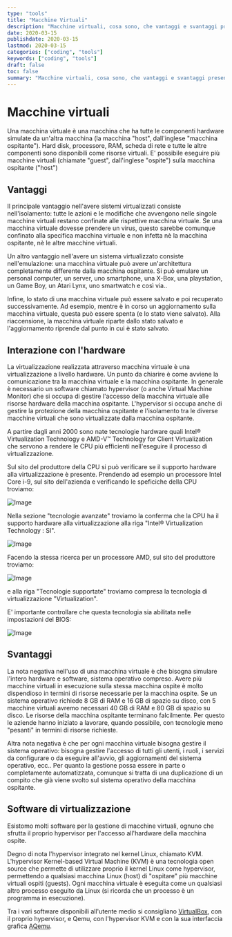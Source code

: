 ```yaml
---
type: "tools"
title: "Macchine Virtuali"
description: "Macchine virtuali, cosa sono, che vantaggi e svantaggi presentano."
date: 2020-03-15
publishdate: 2020-03-15
lastmod: 2020-03-15
categories: ["coding", "tools"]
keywords: ["coding", "tools"]
draft: false
toc: false
summary: "Macchine virtuali, cosa sono, che vantaggi e svantaggi presentano."
---
```


# Macchine virtuali

Una macchina virtuale è una macchina che ha tutte le componenti hardware simulate da un'altra macchina (la macchina "host", dall'inglese "macchina ospitante"). Hard disk, processore, RAM, scheda di rete e tutte le altre componenti sono disponibili come risorse virtuali. E' possibile eseguire più macchine virtuali (chiamate "guest", dall'inglese "ospite") sulla macchina ospitante ("host")

## Vantaggi

Il principale vantaggio nell'avere sistemi virtualizzati consiste nell'isolamento: tutte le azioni e le modifiche che avvengono nelle singole macchine virtuali restano confinate alle rispettive macchina virtuale. Se una macchina virtuale dovesse prendere un virus, questo sarebbe comunque confinato alla specifica macchina virtuale e non infetta nè la macchina ospitante, nè le altre macchine virtuali.

Un altro vantaggio nell'avere un sistema virtualizzato consiste nell'emulazione: una macchina virtuale può avere un'architettura completamente differente dalla macchina ospitante. Si può emulare un personal computer, un server, uno smartphone, una X-Box, una playstation, un Game Boy, un Atari Lynx, uno smartwatch e così via..

Infine, lo stato di una macchina virtuale può essere salvato e poi recuperato successivamente. Ad esempio, mentre è in corso un aggiornamento sulla macchina virtuale, questa può essere spenta (e lo stato viene salvato). Alla riaccensione, la macchina virtuale riparte dallo stato salvato e l'aggiornamento riprende dal punto in cui è stato salvato.

## Interazione con l'hardware

La virtualizzazione realizzata attraverso macchina virtuale è una virtualizzazione a livello hardware. Un punto da chiarire è come avviene la comunicazione tra la macchina virtuale e la macchina ospitante. In generale è necessario un software chiamato hypervisor (o anche Virtual Machine Monitor) che si occupa di gestire l'accesso della macchina virtuale alle risorse hardware della macchina ospitante. L'hypervisor si occupa anche di gestire la protezione della macchina ospitante e l'isolamento tra le diverse macchine virtuali che sono virtualizzate dalla macchina ospitante. 

A partire dagli anni 2000 sono nate tecnologie hardware quali Intel® Virtualization Technology e AMD-V™ Technology for Client Virtualization che servono a rendere le CPU più efficienti nell'eseguire il processo di virtualizzazione.

Sul sito del produttore della CPU si può verificare se il supporto hardware alla virtualizzazione è presente. Prendendo ad esempio un processore Intel Core i-9, sul sito dell'azienda e verificando le speficiche della CPU troviamo:

![Image](/static/coding/tools/MacchineVirtuali-Virtualization-Tech-Intel-Specification.png "VirtualBox - Intel Technology 1")

Nella sezione "tecnologie avanzate" troviamo la conferma che la CPU ha il supporto hardware alla virtualizzazione alla riga "Intel® Virtualization Technology : SI".

![Image](/static/coding/tools/MacchineVirtuali-Virtualization-Tech-Intel-Specification2.png "VirtualBox - Intel Technology 1")

Facendo la stessa ricerca per un processore AMD, sul sito del produttore troviamo:

![Image](/static/coding/tools/MacchineVirtuali-Virtualization-Tech-AMD-Specification.png "VirtualBox - AMD Technology")

e alla riga "Tecnologie supportate" troviamo compresa la tecnologia di virtualizzazione "Virtualization".

E' importante controllare che questa tecnologia sia abilitata nelle impostazioni del BIOS: 

![Image](/static/coding/tools/MacchineVirtuali-BIOS-Settings.png "VirtualMachine - BIOS settings")

## Svantaggi

La nota negativa nell'uso di una macchina virtuale è che bisogna simulare l'intero hardware e software, sistema operativo compreso. Avere più macchine virtuali in esecuzione sulla stessa macchina ospite è molto dispendioso in termini di risorse necessarie per la macchina ospite. Se un sistema operativo richiede 8 GB di RAM e 16 GB di spazio su disco, con 5 macchine virtuali avremo necessari 40 GB di RAM e 80 GB di spazio su disco. Le risorse della macchina ospitante terminano falcilmente. Per questo le aziende hanno iniziato a lavorare, quando possibile, con tecnologie meno "pesanti" in termini di risorse richieste.

Altra nota negativa è che per ogni macchina virtuale bisogna gestire il sistema operativo: bisogna gestire l'accesso di tutti gli utenti, i ruoli, i servizi da configurare o da eseguire all'avvio, gli aggiornamenti del sistema operativo, ecc.. Per quanto la gestione possa essere in parte o completamente automatizzata, comunque si tratta di una duplicazione di un compito che già viene svolto sul sistema operativo della macchina ospitante.

## Software di virtualizzazione

Esistomo molti software per la gestione di macchine virtuali, ognuno che sfrutta il proprio hypervisor per l'accesso all'hardware della macchina ospite.

Degno di nota l'hypervisor integrato nel kernel Linux, chiamato KVM.
L'hypervisor Kernel-based Virtual Machine (KVM) è una tecnologia open source che permette di utilizzare proprio il kernel Linux come hypervisor, permettendo a qualsiasi macchina Linux (host) di "ospitare" più macchine virtuali ospiti (guests). Ogni macchina virtuale è eseguita come un qualsiasi altro processo eseguito da Linux (si ricorda che un processo è un programma in esecuzione). 

Tra i vari software disponibili all'utente medio si consigliano [VirtualBox](/coding/tools/virtualbox/ "VirtualBox"), con il proprio hypervisor, e Qemu, con l'hypervisor KVM e con la sua interfaccia grafica [AQemu](/coding/tools/aqemu "AQemu").
